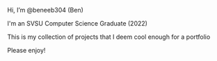 Hi, I’m @beneeb304 (Ben)

I'm an SVSU Computer Science Graduate (2022)

This is my collection of projects that I deem cool enough for a portfolio

Please enjoy!
